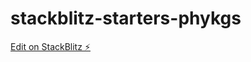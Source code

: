 # stackblitz-starters-phykgs

[Edit on StackBlitz ⚡️](https://stackblitz.com/edit/stackblitz-starters-phykgs)